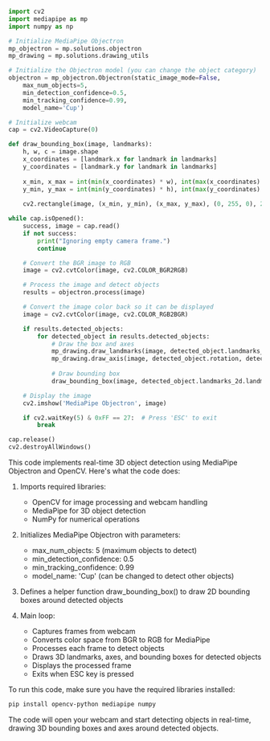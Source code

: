 ```python
import cv2
import mediapipe as mp
import numpy as np

# Initialize MediaPipe Objectron
mp_objectron = mp.solutions.objectron
mp_drawing = mp.solutions.drawing_utils

# Initialize the Objectron model (you can change the object category)
objectron = mp_objectron.Objectron(static_image_mode=False,
    max_num_objects=5,
    min_detection_confidence=0.5,
    min_tracking_confidence=0.99,
    model_name='Cup')

# Initialize webcam
cap = cv2.VideoCapture(0)

def draw_bounding_box(image, landmarks):
    h, w, c = image.shape
    x_coordinates = [landmark.x for landmark in landmarks]
    y_coordinates = [landmark.y for landmark in landmarks]
    
    x_min, x_max = int(min(x_coordinates) * w), int(max(x_coordinates) * w)
    y_min, y_max = int(min(y_coordinates) * h), int(max(y_coordinates) * h)
    
    cv2.rectangle(image, (x_min, y_min), (x_max, y_max), (0, 255, 0), 2)

while cap.isOpened():
    success, image = cap.read()
    if not success:
        print("Ignoring empty camera frame.")
        continue

    # Convert the BGR image to RGB
    image = cv2.cvtColor(image, cv2.COLOR_BGR2RGB)

    # Process the image and detect objects
    results = objectron.process(image)

    # Convert the image color back so it can be displayed
    image = cv2.cvtColor(image, cv2.COLOR_RGB2BGR)

    if results.detected_objects:
        for detected_object in results.detected_objects:
            # Draw the box and axes
            mp_drawing.draw_landmarks(image, detected_object.landmarks_2d, mp_objectron.BOX_CONNECTIONS)
            mp_drawing.draw_axis(image, detected_object.rotation, detected_object.translation)
            
            # Draw bounding box
            draw_bounding_box(image, detected_object.landmarks_2d.landmark)

    # Display the image
    cv2.imshow('MediaPipe Objectron', image)

    if cv2.waitKey(5) & 0xFF == 27:  # Press 'ESC' to exit
        break

cap.release()
cv2.destroyAllWindows()
```

This code implements real-time 3D object detection using MediaPipe Objectron and OpenCV. Here's what the code does:

1. Imports required libraries:
   - OpenCV for image processing and webcam handling
   - MediaPipe for 3D object detection
   - NumPy for numerical operations

2. Initializes MediaPipe Objectron with parameters:
   - max_num_objects: 5 (maximum objects to detect)
   - min_detection_confidence: 0.5
   - min_tracking_confidence: 0.99
   - model_name: 'Cup' (can be changed to detect other objects)

3. Defines a helper function draw_bounding_box() to draw 2D bounding boxes around detected objects

4. Main loop:
   - Captures frames from webcam
   - Converts color space from BGR to RGB for MediaPipe
   - Processes each frame to detect objects
   - Draws 3D landmarks, axes, and bounding boxes for detected objects
   - Displays the processed frame
   - Exits when ESC key is pressed

To run this code, make sure you have the required libraries installed:
```bash
pip install opencv-python mediapipe numpy
```

The code will open your webcam and start detecting objects in real-time, drawing 3D bounding boxes and axes around detected objects.
